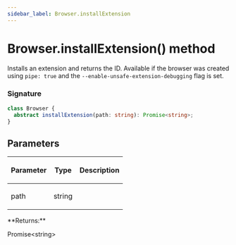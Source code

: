 ```yaml
---
sidebar_label: Browser.installExtension
---
```


# Browser.installExtension() method

Installs an extension and returns the ID. Available if the browser was created using `pipe: true` and the `--enable-unsafe-extension-debugging` flag is set.

### Signature

```typescript
class Browser {
  abstract installExtension(path: string): Promise<string>;
}
```

## Parameters

<table><thead><tr><th>

Parameter

</th><th>

Type

</th><th>

Description

</th></tr></thead>
<tbody><tr><td>

path

</td><td>

string

</td><td>

</td></tr>
</tbody></table>
**Returns:**

Promise&lt;string&gt;
